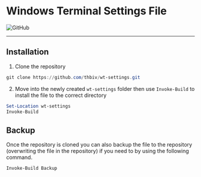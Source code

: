 # Windows Terminal Settings File

![GitHub](https://img.shields.io/github/license/thbiv/wt-settings)

---

## Installation

1. Clone the repository

```Powershell
git clone https://github.com/thbiv/wt-settings.git
```

2. Move into the newly created ```wt-settings``` folder then use ```Invoke-Build``` to install the file to the correct directory

```Powershell
Set-Location wt-settings
Invoke-Build
```

## Backup

Once the repository is cloned you can also backup the file to the repository (overwriting the file in the repository) if you need to by using the following command.

```Powershell
Invoke-Build Backup
```